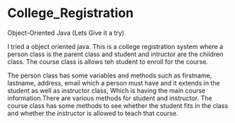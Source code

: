 # College_Registration
Object-Oriented Java (Lets Give it a try)

I tried a object oriented java. This is a college registration system where a person class is the parent class and student and intructor
are the children class. The course class is allows teh student to enroll for the course.

The person class has some variables and methods such as firstname, lastname, address, email which a person must have and it extends in the 
student as well as instructor class, Which is having the main course information.There are various methods for student and instructor. The 
course class has some methods to see whether the student fits in the class and whether the instructor is allowed to teach that course.
